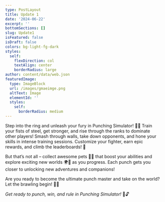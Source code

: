 ```yaml
---
type: PostLayout
title: Update 1
date: '2024-06-22'
excerpt: ''
bottomSections: []
slug: Update1
isFeatured: false
isDraft: false
colors: bg-light-fg-dark
styles:
  self:
    flexDirection: col
    textAlign: center
    borderRadius: large
author: content/data/web.json
featuredImage:
  type: ImageBlock
  url: /images/gmaeimge.png
  altText: Image
  elementId: ''
  styles:
    self:
      borderRadius: medium
---
```

Step into the ring and unleash your fury in Punching Simulator! 🥊💥 Train your fists of steel, get stronger, and rise through the ranks to dominate other players! Smash through walls, take down opponents, and hone your skills in intense training sessions. Customize your fighter, earn epic rewards, and climb the leaderboards! 🌟

But that’s not all – collect awesome pets 🐶🐱 that boost your abilities and explore exciting new worlds 🌍🏰 as you progress. Each punch gets you closer to unlocking new adventures and companions!

Are you ready to become the ultimate punch master and take on the world? Let the brawling begin! 🎉👊

*Get ready to punch, win, and rule in Punching Simulator!* 🚀🔓
